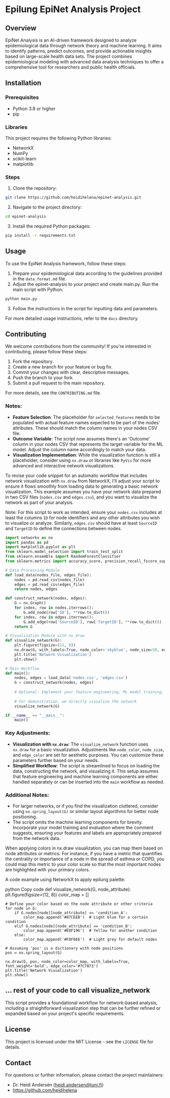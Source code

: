 
# Epilung EpiNet Analysis Project

## Overview
EpiNet Analysis is an AI-driven framework designed to analyze epidemiological data through network theory and machine learning. It aims to identify patterns, predict outcomes, and provide actionable insights based on large-scale health data sets. The project combines epidemiological modeling with advanced data analysis techniques to offer a comprehensive tool for researchers and public health officials.

## Installation

### Prerequisites
- Python 3.8 or higher
- pip

### Libraries
This project requires the following Python libraries:
- NetworkX
- NumPy
- scikit-learn
- matplotlib

### Steps
1. Clone the repository:
```bash
git clone https://github.com/heidihelena/epinet-analysis.git
```

2. Navigate to the project directory:
```bash
cd epinet-analysis
```

3. Install the required Python packages:
```bash
pip install -r requirements.txt
```

## Usage

To use the EpiNet Analysis framework, follow these steps:

1. Prepare your epidemiological data according to the guidelines provided in the `data_format.md` file.
2. Adjust the epinet-analysis to your project and create main.py. Run the main script with Python:
```bash
python main.py
```
3. Follow the instructions in the script for inputting data and parameters.

For more detailed usage instructions, refer to the `docs` directory.

## Contributing

We welcome contributions from the community! If you're interested in contributing, please follow these steps:

1. Fork the repository.
2. Create a new branch for your feature or bug fix.
3. Commit your changes with clear, descriptive messages.
4. Push the branch to your fork.
5. Submit a pull request to the main repository.

For more details, see the `CONTRIBUTING.md` file.

### Notes:
- **Feature Selection**: The placeholder for `selected_features` needs to be populated with actual feature names expected to be part of the nodes' attributes. These should match the column names in your nodes CSV file.
- **Outcome Variable**: The script now assumes there's an 'Outcome' column in your nodes CSV that represents the target variable for the ML model. Adjust the column name accordingly to match your data.
- **Visualization Implementation**: While the visualization function is still a placeholder, consider using `nx.draw` or libraries like `PyVis` for more advanced and interactive network visualizations.


To revise your code snippet for an automatic workflow that includes network visualization with `nx.draw` from NetworkX, I'll adjust your script to ensure it flows smoothly from loading data to generating a basic network visualization. This example assumes you have your network data prepared in two CSV files (`nodes.csv` and `edges.csv`), and you want to visualize the network as part of your analysis. 

Note: For this script to work as intended, ensure your `nodes.csv` includes at least the columns `ID` for node identifiers and any other attributes you wish to visualize or analyze. Similarly, `edges.csv` should have at least `SourceID` and `TargetID` to define the connections between nodes.

```python
import networkx as nx
import pandas as pd
import matplotlib.pyplot as plt
from sklearn.model_selection import train_test_split
from sklearn.ensemble import RandomForestClassifier
from sklearn.metrics import accuracy_score, precision_recall_fscore_support, confusion_matrix

# Data Processing Module
def load_data(nodes_file, edges_file):
    nodes = pd.read_csv(nodes_file)
    edges = pd.read_csv(edges_file)
    return nodes, edges

def construct_network(nodes, edges):
    G = nx.Graph()
    for index, row in nodes.iterrows():
        G.add_node(row['ID'], **row.to_dict())
    for index, row in edges.iterrows():
        G.add_edge(row['SourceID'], row['TargetID'], **row.to_dict())
    return G

# Visualization Module with nx.draw
def visualize_network(G):
    plt.figure(figsize=(12, 8))
    nx.draw(G, with_labels=True, node_color='skyblue', node_size=50, edge_color='gray')
    plt.title('Network Visualization')
    plt.show()

# Main Workflow
def main():
    nodes, edges = load_data('nodes.csv', 'edges.csv')
    G = construct_network(nodes, edges)
    
    # Optional: Implement your feature engineering, ML model training, and evaluation here
    
    # For demonstration, we directly visualize the network
    visualize_network(G)

if __name__ == "__main__":
    main()
```

### Key Adjustments:
- **Visualization with `nx.draw`**: The `visualize_network` function uses `nx.draw` for a basic visualization. Adjustments like `node_color`, `node_size`, and `edge_color` are set for aesthetic purposes. You can customize these parameters further based on your needs.
- **Simplified Workflow**: The script is streamlined to focus on loading the data, constructing the network, and visualizing it. This setup assumes that feature engineering and machine learning components are either handled separately or can be inserted into the `main` workflow as needed.

### Additional Notes:
- For larger networks, or if you find the visualization cluttered, consider using `nx.spring_layout(G)` or similar layout algorithms for better node positioning.
- The script omits the machine learning components for brevity. Incorporate your model training and evaluation where the comment suggests, ensuring your features and labels are appropriately prepared from the network data.

When applying colors in nx.draw visualization, you can map them based on node attributes or metrics. For instance, if you have a metric that quantifies the centrality or importance of a node in the spread of asthma or COPD, you could map this metric to your color scale so that the most important nodes are highlighted with your primary colors.

A code example using NetworkX to apply epilung palette:

python
Copy code
def visualize_network(G, node_attribute):
    plt.figure(figsize=(12, 8))
    color_map = []

    # Define your color based on the node attribute or other criteria
    for node in G:
        if G.nodes[node][node_attribute] == 'condition_A':
            color_map.append('#87CEEB')  # Light blue for a certain condition
        elif G.nodes[node][node_attribute] == 'condition_B':
            color_map.append('#E8F196')  # Yellow for another condition
        else:
            color_map.append('#F8F0E6')  # Light grey for default nodes
    
    # Assuming 'pos' is a dictionary with node positions
    pos = nx.spring_layout(G)

    nx.draw(G, pos, node_color=color_map, with_labels=True, font_weight='bold', edge_color='#7C7873')
    plt.title('Network Visualization')
    plt.show()

## ... rest of your code to call visualize_network

This script provides a foundational workflow for network-based analysis, including a straightforward visualization step that can be further refined or expanded based on your project's specific requirements.


## License

This project is licensed under the MIT License - see the `LICENSE` file for details.

## Contact

For questions or further information, please contact the project maintainers:
- Dr. Heidi Andersén (heidi.andersen@tuni.fi)
- https://github.com/heidihelena
